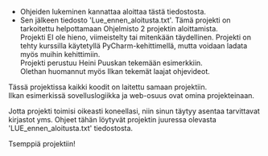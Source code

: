 * Ohjeiden lukeminen kannattaa aloittaa tästä tiedostosta.
* Sen jälkeen tiedosto 'Lue_ennen_aloitusta.txt'. 
Tämä projekti on tarkoitettu helpottamaan Ohjelmisto 2 projektin aloittamista. <br>
Projekti EI ole hieno, viimeistelty tai mitenkään täydellinen.
Projekti on tehty kurssilla käytetyllä PyCharm-kehittimellä, mutta voidaan ladata myös muihin kehittimiin. <br>
Projekti perustuu Heini Puuskan tekemään esimerkkiin. <br>
Olethan huomannut myös Ilkan tekemät laajat ohjevideot. <br>

Tässä projektissa kaikki koodit on laitettu samaan projektiin. <br>
Ilkan esimerkissä sovelluslogiikka ja web-osuus ovat omina projekteinaan.

Jotta projekti toimisi oikeasti koneellasi, niin sinun täytyy asentaa tarvittavat kirjastot yms.
Ohjeet tähän löytyvät projektin juuressa olevasta 'LUE_ennen_aloitusta.txt' tiedostosta.

Tsemppiä projektiin!
